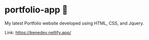 # portfolio-app :rocket:

My latest Portfolio website developed using HTML, CSS, and Jquery.

Link: https://kenedev.netlify.app/
